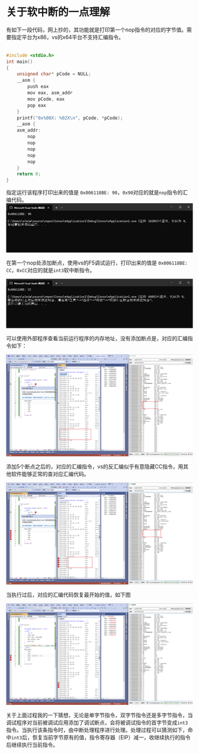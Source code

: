 # 关于软中断的一点理解

有如下一段代码，网上抄的，其功能就是打印第一个nop指令的对应的字节值。需要指定平台为x86，vs的x64平台不支持汇编指令。

```c

#include <stdio.h>
int main()
{
    unsigned char* pCode = NULL;
    __asm {
        push eax
        mov eax, asm_addr
        mov pCode, eax
        pop eax
    }
    printf("0x%08X: %02X\n", pCode, *pCode);
    __asm {
    asm_addr:
        nop
        nop
        nop
        nop
        nop
    }
    return 0;
}
```

指定运行该程序打印出来的值是 `0x006118BE: 90`，`0x90`对应的就是`nop`指令的汇编代码。
![1](https://raw.githubusercontent.com/aierx/images/master/20240116232249.png)

在第一个nop处添加断点，使用vs的F5调试运行，打印出来的值是 `0x006118BE: CC`，`0xCC`对应的就是`int3`软中断指令。

![2](https://raw.githubusercontent.com/aierx/images/master/20240116232609.png)

可以使用外部程序查看当前运行程序的内存地址，没有添加断点是，对应的汇编指令如下：

![3](https://raw.githubusercontent.com/aierx/images/master/20240116233040.png)

添加5个断点之后的，对应的汇编指令，vs的反汇编似乎有意隐藏CC指令，用其他软件能够正常的查对应汇编代码。

![4](https://raw.githubusercontent.com/aierx/images/master/20240116233404.png)

当执行过后，对应的汇编代码恢复最开始的值，如下图

![5](https://raw.githubusercontent.com/aierx/images/master/20240116233544.png)

关于上面过程我的一下猜想，无论是单字节指令，双字节指令还是多字节指令，当调试程序对当前被调试应用添加了调试断点，会将被调试指令的首字节变成`int3`指令。当执行该条指令时，由中断处理程序进行处理。处理过程可以猜测如下，命中`int3`后，恢复当前字节原有的值，指令寄存器（EIP）减一，收继续执行的指令后继续执行当前指令。